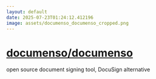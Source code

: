 ```yaml
---
layout: default
date: 2025-07-23T01:24:12.412196
image: assets/documenso_documenso_cropped.png
---
```


# [documenso/documenso](https://github.com/documenso/documenso)

open source document signing tool, DocuSign alternative
